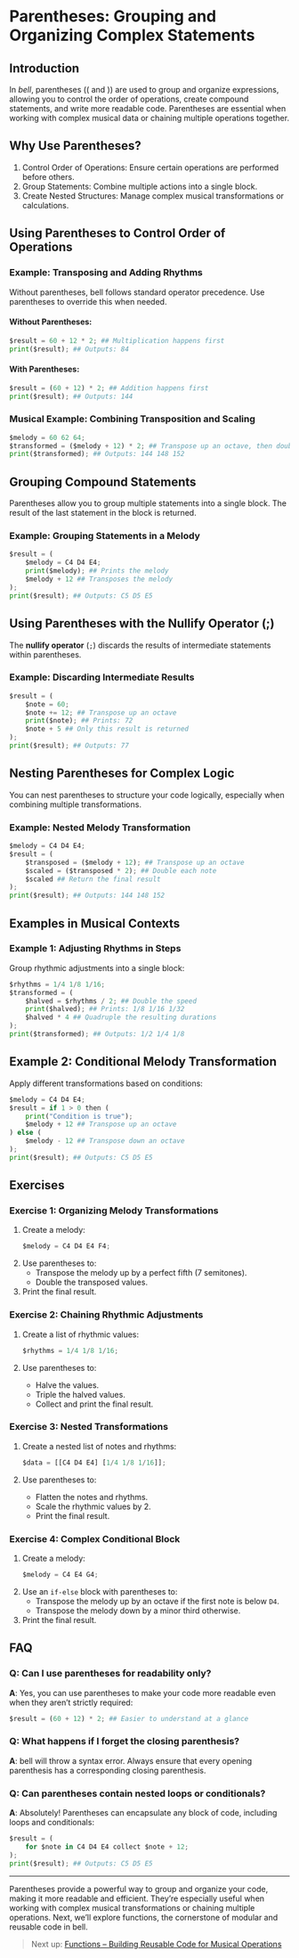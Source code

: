 # Parentheses: Grouping and Organizing Complex Statements

## Introduction

In _bell_, parentheses (( and )) are used to group and organize expressions, allowing you to control the order of operations, create compound statements, and write more readable code. Parentheses are essential when working with complex musical data or chaining multiple operations together.

## Why Use Parentheses?

1. Control Order of Operations: Ensure certain operations are performed before others.
2. Group Statements: Combine multiple actions into a single block.
3. Create Nested Structures: Manage complex musical transformations or calculations.

## Using Parentheses to Control Order of Operations

### Example: Transposing and Adding Rhythms

Without parentheses, bell follows standard operator precedence. Use parentheses to override this when needed.

#### Without Parentheses:

```py
$result = 60 + 12 * 2; ## Multiplication happens first
print($result); ## Outputs: 84
```

#### With Parentheses:

```py
$result = (60 + 12) * 2; ## Addition happens first
print($result); ## Outputs: 144
```

### Musical Example: Combining Transposition and Scaling

```py
$melody = 60 62 64;
$transformed = ($melody + 12) * 2; ## Transpose up an octave, then double each value
print($transformed); ## Outputs: 144 148 152
```

## Grouping Compound Statements

Parentheses allow you to group multiple statements into a single block. The result of the last statement in the block is returned.

### Example: Grouping Statements in a Melody

```py
$result = (
    $melody = C4 D4 E4;
    print($melody); ## Prints the melody
    $melody + 12 ## Transposes the melody
);
print($result); ## Outputs: C5 D5 E5
```

## Using Parentheses with the Nullify Operator (;)

The **nullify operator** (`;`) discards the results of intermediate statements within parentheses.

### Example: Discarding Intermediate Results

```py
$result = (
    $note = 60;
    $note += 12; ## Transpose up an octave
    print($note); ## Prints: 72
    $note + 5 ## Only this result is returned
);
print($result); ## Outputs: 77
```

## Nesting Parentheses for Complex Logic

You can nest parentheses to structure your code logically, especially when combining multiple transformations.

### Example: Nested Melody Transformation

```py
$melody = C4 D4 E4;
$result = (
    $transposed = ($melody + 12); ## Transpose up an octave
    $scaled = ($transposed * 2); ## Double each note
    $scaled ## Return the final result
);
print($result); ## Outputs: 144 148 152
```

## Examples in Musical Contexts

### Example 1: Adjusting Rhythms in Steps

Group rhythmic adjustments into a single block:

```py
$rhythms = 1/4 1/8 1/16;
$transformed = (
    $halved = $rhythms / 2; ## Double the speed
    print($halved); ## Prints: 1/8 1/16 1/32
    $halved * 4 ## Quadruple the resulting durations
);
print($transformed); ## Outputs: 1/2 1/4 1/8
```

## Example 2: Conditional Melody Transformation

Apply different transformations based on conditions:

```py
$melody = C4 D4 E4;
$result = if 1 > 0 then (
    print("Condition is true");
    $melody + 12 ## Transpose up an octave
) else (
    $melody - 12 ## Transpose down an octave
);
print($result); ## Outputs: C5 D5 E5
```

## Exercises

### Exercise 1: Organizing Melody Transformations

1. Create a melody:
   ```py
   $melody = C4 D4 E4 F4;
   ```
2. Use parentheses to:
   - Transpose the melody up by a perfect fifth (7 semitones).
   - Double the transposed values.
3. Print the final result.

### Exercise 2: Chaining Rhythmic Adjustments

1. Create a list of rhythmic values:

   ```py
   $rhythms = 1/4 1/8 1/16;
   ```

2. Use parentheses to:
   - Halve the values.
   - Triple the halved values.
   - Collect and print the final result.

### Exercise 3: Nested Transformations

1. Create a nested list of notes and rhythms:

   ```py
   $data = [[C4 D4 E4] [1/4 1/8 1/16]];
   ```

2. Use parentheses to:
   - Flatten the notes and rhythms.
   - Scale the rhythmic values by 2.
   - Print the final result.

### Exercise 4: Complex Conditional Block

1. Create a melody:
   ```py
   $melody = C4 E4 G4;
   ```
2. Use an `if-else` block with parentheses to:
   - Transpose the melody up by an octave if the first note is below `D4`.
   - Transpose the melody down by a minor third otherwise.
3. Print the final result.

## FAQ

### Q: Can I use parentheses for readability only?

**A**: Yes, you can use parentheses to make your code more readable even when they aren’t strictly required:

```py
$result = (60 + 12) * 2; ## Easier to understand at a glance
```

### Q: What happens if I forget the closing parenthesis?

**A**: bell will throw a syntax error. Always ensure that every opening parenthesis has a corresponding closing parenthesis.

### Q: Can parentheses contain nested loops or conditionals?

**A**: Absolutely! Parentheses can encapsulate any block of code, including loops and conditionals:

```py
$result = (
    for $note in C4 D4 E4 collect $note + 12;
);
print($result); ## Outputs: C5 D5 E5
```

---

Parentheses provide a powerful way to group and organize your code, making it more readable and efficient. They’re especially useful when working with complex musical transformations or chaining multiple operations. Next, we’ll explore functions, the cornerstone of modular and reusable code in bell.

> Next up: [Functions – Building Reusable Code for Musical Operations](17_formatting.md)
